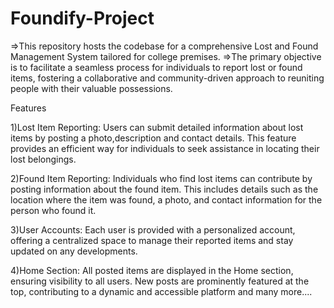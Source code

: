 # Foundify-Project

=>This repository hosts the codebase for a comprehensive Lost and Found Management System tailored for college premises. 
=>The primary objective is to facilitate a seamless process for individuals to report lost or found items, fostering a collaborative and community-driven approach to reuniting people with their valuable possessions.

Features

1)Lost Item Reporting: Users can submit detailed information about lost items by posting a photo,description and contact details. This feature provides an efficient way for individuals to seek assistance in locating their lost belongings.

2)Found Item Reporting: Individuals who find lost items can contribute by posting information about the found item. This includes details such as the location where the item was found, a photo, and contact information for the person who found it.

3)User Accounts: Each user is provided with a personalized account, offering a centralized space to manage their reported items and stay updated on any developments.

4)Home Section: All posted items are displayed in the Home section, ensuring visibility to all users. New posts are prominently featured at the top, contributing to a dynamic and accessible platform and many more....

